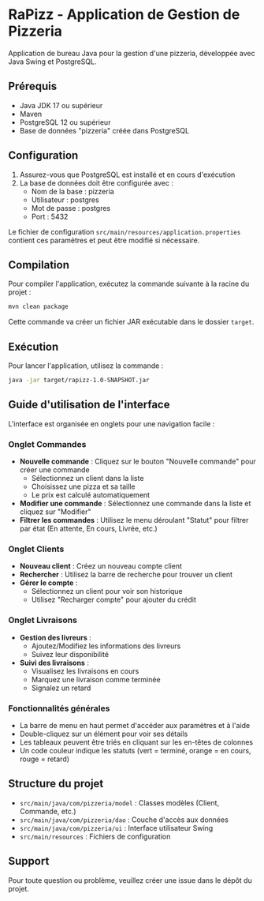 # RaPizz - Application de Gestion de Pizzeria

Application de bureau Java pour la gestion d'une pizzeria, développée avec Java Swing et PostgreSQL.

## Prérequis

- Java JDK 17 ou supérieur
- Maven
- PostgreSQL 12 ou supérieur
- Base de données "pizzeria" créée dans PostgreSQL

## Configuration

1. Assurez-vous que PostgreSQL est installé et en cours d'exécution
2. La base de données doit être configurée avec :
   - Nom de la base : pizzeria
   - Utilisateur : postgres
   - Mot de passe : postgres
   - Port : 5432

Le fichier de configuration `src/main/resources/application.properties` contient ces paramètres et peut être modifié si nécessaire.

## Compilation

Pour compiler l'application, exécutez la commande suivante à la racine du projet :

```bash
mvn clean package
```

Cette commande va créer un fichier JAR exécutable dans le dossier `target`.

## Exécution

Pour lancer l'application, utilisez la commande :

```bash
java -jar target/rapizz-1.0-SNAPSHOT.jar
```

## Guide d'utilisation de l'interface

L'interface est organisée en onglets pour une navigation facile :

### Onglet Commandes
- **Nouvelle commande** : Cliquez sur le bouton "Nouvelle commande" pour créer une commande
  - Sélectionnez un client dans la liste
  - Choisissez une pizza et sa taille
  - Le prix est calculé automatiquement
- **Modifier une commande** : Sélectionnez une commande dans la liste et cliquez sur "Modifier"
- **Filtrer les commandes** : Utilisez le menu déroulant "Statut" pour filtrer par état (En attente, En cours, Livrée, etc.)

### Onglet Clients
- **Nouveau client** : Créez un nouveau compte client
- **Rechercher** : Utilisez la barre de recherche pour trouver un client
- **Gérer le compte** : 
  - Sélectionnez un client pour voir son historique
  - Utilisez "Recharger compte" pour ajouter du crédit

### Onglet Livraisons
- **Gestion des livreurs** :
  - Ajoutez/Modifiez les informations des livreurs
  - Suivez leur disponibilité
- **Suivi des livraisons** :
  - Visualisez les livraisons en cours
  - Marquez une livraison comme terminée
  - Signalez un retard

### Fonctionnalités générales
- La barre de menu en haut permet d'accéder aux paramètres et à l'aide
- Double-cliquez sur un élément pour voir ses détails
- Les tableaux peuvent être triés en cliquant sur les en-têtes de colonnes
- Un code couleur indique les statuts (vert = terminé, orange = en cours, rouge = retard)

## Structure du projet

- `src/main/java/com/pizzeria/model` : Classes modèles (Client, Commande, etc.)
- `src/main/java/com/pizzeria/dao` : Couche d'accès aux données
- `src/main/java/com/pizzeria/ui` : Interface utilisateur Swing
- `src/main/resources` : Fichiers de configuration

## Support

Pour toute question ou problème, veuillez créer une issue dans le dépôt du projet. 